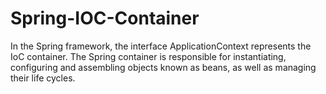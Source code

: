 # Spring-IOC-Container
In the Spring framework, the interface ApplicationContext represents the IoC container. The Spring container is responsible for instantiating, configuring and assembling objects known as beans, as well as managing their life cycles.
